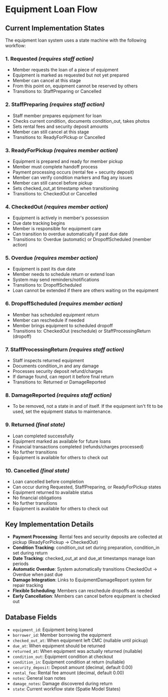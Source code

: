 # Equipment Loan Flow

## Current Implementation States

The equipment loan system uses a state machine with the following workflow:

### 1. **Requested** *(requires staff action)*

- Member requests the loan of a piece of equipment
- Equipment is marked as requested but not yet prepared
- Member can cancel at this stage
- From this point on, equipment cannot be reserved by others
- Transitions to: StaffPreparing or Cancelled

### 2. **StaffPreparing** *(requires staff action)*

- Staff member prepares equipment for loan
- Checks current condition, documents condition_out, takes photos
- Sets rental fees and security deposit amounts
- Member can still cancel at this stage
- Transitions to: ReadyForPickup or Cancelled

### 3. **ReadyForPickup** *(requires member action)*

- Equipment is prepared and ready for member pickup
- Member must complete handoff process
- Payment processing occurs (rental fee + security deposit)
- Member can verify condition markers and flag any issues
- Member can still cancel before pickup
- Sets checked_out_at timestamp when transitioning
- Transitions to: CheckedOut or Cancelled

### 4. **CheckedOut** *(requires member action)*

- Equipment is actively in member's possession
- Due date tracking begins
- Member is responsible for equipment care
- Can transition to overdue automatically if past due date
- Transitions to: Overdue (automatic) or DropoffScheduled (member action)

### 5. **Overdue** *(requires member action)*

- Equipment is past its due date
- Member needs to schedule return or extend loan
- System may send reminders/notifications
- Transitions to: DropoffScheduled
- Loan cannot be extended if there are others waiting on the equipment

### 6. **DropoffScheduled** *(requires member action)*

- Member has scheduled equipment return
- Member can reschedule if needed
- Member brings equipment to scheduled dropoff
- Transitions to: CheckedOut (reschedule) or StaffProcessingReturn (dropoff)

### 7. **StaffProcessingReturn** *(requires staff action)*

- Staff inspects returned equipment
- Documents condition_in and any damage
- Processes security deposit refund/charges
- If damage found, can report it before final return
- Transitions to: Returned or DamageReported

### 8. **DamageReported** *(requires staff action)*

- To be removed, not a state in and of itself. If the equipment isn't fit to be used, set the equipment status to maintenance.

### 9. **Returned** *(final state)*

- Loan completed successfully
- Equipment marked as available for future loans
- Financial transactions completed (refunds/charges processed)
- No further transitions
- Equipment is available for others to check out

### 10. **Cancelled** *(final state)*

- Loan cancelled before completion
- Can occur during Requested, StaffPreparing, or ReadyForPickup states
- Equipment returned to available status
- No financial obligations
- No further transitions
- Equipment is available for others to check out

## Key Implementation Details

- **Payment Processing**: Rental fees and security deposits are collected at pickup (ReadyForPickup → CheckedOut)
- **Condition Tracking**: condition_out set during preparation, condition_in set during return
- **Date Tracking**: checked_out_at and due_at timestamps manage loan periods
- **Automatic Overdue**: System automatically transitions CheckedOut → Overdue when past due
- **Damage Integration**: Links to EquipmentDamageReport system for repair tracking
- **Flexible Scheduling**: Members can reschedule dropoffs as needed
- **Early Cancellation**: Members can cancel before equipment is checked out

## Database Fields

- `equipment_id`: Equipment being loaned
- `borrower_id`: Member borrowing the equipment  
- `checked_out_at`: When equipment left CMC (nullable until pickup)
- `due_at`: When equipment should be returned
- `returned_at`: When equipment was actually returned (nullable)
- `condition_out`: Equipment condition at checkout
- `condition_in`: Equipment condition at return (nullable)
- `security_deposit`: Deposit amount (decimal, default 0.00)
- `rental_fee`: Rental fee amount (decimal, default 0.00)
- `notes`: General loan notes
- `damage_notes`: Damage discovered during return
- `state`: Current workflow state (Spatie Model States)
